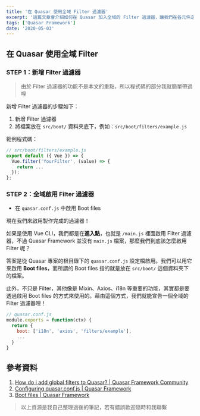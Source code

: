 ```yaml
---
title: '在 Quasar 使用全域 Filter 過濾器'
excerpt: '這篇文章會介紹如何在 Quasar 加入全域的 Filter 過濾器，讓我們在各元件之中都能直接使用過濾器。'
tags: ['Quasar Framework']
date: '2020-05-03'
---
```


## 在 Quasar 使用全域 Filter

### STEP 1：新增 Filter 過濾器

> 由於 Filter 過濾器的功能不是本文的重點，所以程式碼的部分我就簡單帶過哩

新增 Filter 過濾器的步驟如下：

1. 新增 Filter 過濾器
2. 將檔案放在 `src/boot/` 資料夾底下，例如：`src/boot/filters/example.js`

範例程式碼：

```javascript
// src/boot/filters/example.js
export default ({ Vue }) => {
  Vue.filter('YourFilter', (value) => {
    return ...
  });
};
```

### STEP 2：全域啟用 Filter 過濾器

- 在 `quasar.conf.js` 中啟用 Boot files

現在我們來啟用製作完成的過濾器！

如果是使用 Vue CLI，我們都是在**進入點**，也就是 `/main.js` 裡面啟用 Filter 過濾器，不過 Quasar Framework 並沒有 `main.js` 檔案，那麼我們到底該怎麼啟用 Filter 呢？

答案是從 Quasar 專案的根目錄下的 `quasar.conf.js` 設定檔啟用。我們可以用它來啟用 **Boot files**，而所謂的 Boot files 指的就是放在 `src/boot/` 這個資料夾下的檔案。

此外，不只是 Filter，其他像是 Mixin、Axios、i18n 等重要的功能，其實都是要透過啟用 Boot files 的方式來使用的。藉由這個方式，我們就能宣告一個全域的 Filter 過濾器哩！

```javascript
// quasar.conf.js
module.exports = function(ctx) {
  return {
    boot: ['i18n', 'axios', 'filters/example'],
    ...
  }
}
```

## 參考資料

1. [How do i add global filters to Quasar? | Quasar Framework Community](https://forum.quasar-framework.org/topic/5540/how-do-i-add-global-filters-to-quasar)
2. [Configuring quasar.conf.js | Quasar Framework](https://quasar.dev/quasar-cli/quasar-conf-js#Introduction)
3. [Boot files | Quasar Framework](https://quasar.dev/quasar-cli/cli-documentation/boot-files#Introduction)

> 以上資源是我自己整理過後的筆記，若有錯誤歡迎隨時和我聯繫
